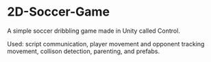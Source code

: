 # 2D-Soccer-Game

A simple soccer dribbling game made in Unity called Control.

Used: script communication, player movement and opponent tracking movement, collison detection, parenting, and prefabs.
